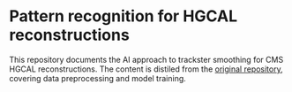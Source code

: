 # Pattern recognition for HGCAL reconstructions

This repository documents the AI approach to trackster smoothing for CMS HGCAL reconstructions.
The content is distiled from the [original repository](https://github.com/edcuba/TICLPatternReco), covering data preprocessing and model training.
